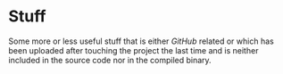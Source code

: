 # Stuff

Some more or less useful stuff that is either *GitHub* related or which has been uploaded after touching the project the last time and is neither included in the source code nor in the compiled binary.
